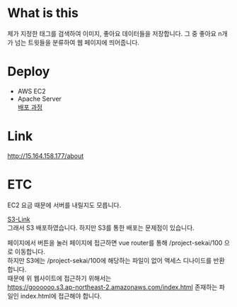 # What is this
제가 지정한 태그를 검색하여 이미지, 좋아요 데이터들을 저장합니다.
그 중 좋아요 n개  가 넘는 트윗들을 분류하여 웹 페이지에 띄어줍니다.

# Deploy 
* AWS EC2
* Apache Server  
[배포 과정](https://minhee-goo.tistory.com/15)

# Link
http://15.164.158.177/about

# ETC
EC2 요금 때문에 서버를 내릴지도 모릅니다.  
  

[S3-Link](https://goooooo.s3.ap-northeast-2.amazonaws.com/index.html)  
그래서 S3 배포하였습니다. 하지만 S3를 통한 배포는 문제점이 있습니다.  
  
페이지에서 버튼을 눌러 페이지에 접근하면 vue router를 통해 /project-sekai/100 으로 이동합니다.  
하지만 S3에는 /project-sekai/100에 해당하는 파일이 없어 액세스 디나이드를 반환합니다.  
때문에 위 웹사이트에 접근하기 위해서는  
https://goooooo.s3.ap-northeast-2.amazonaws.com/index.html
존재하는 파일인 index.html에 접근해야 합니다.